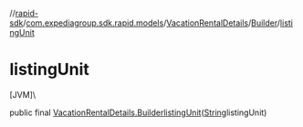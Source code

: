 //[rapid-sdk](../../../../index.md)/[com.expediagroup.sdk.rapid.models](../../index.md)/[VacationRentalDetails](../index.md)/[Builder](index.md)/[listingUnit](listing-unit.md)

# listingUnit

[JVM]\

public final [VacationRentalDetails.Builder](index.md)[listingUnit](listing-unit.md)([String](https://docs.oracle.com/javase/8/docs/api/java/lang/String.html)listingUnit)
